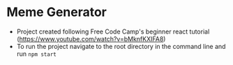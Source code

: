 # Meme Generator
* Project created following Free Code Camp's beginner react tutorial (https://www.youtube.com/watch?v=bMknfKXIFA8)
* To run the project navigate to the root directory in the command line and run `npm start`
